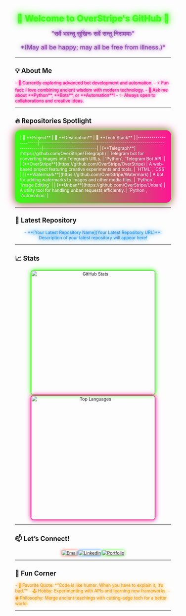<h1 align="center" style="color:#39ff14; text-shadow: 0 0 10px #39ff14, 0 0 20px #39ff14, 0 0 30px #39ff14;">🌟 Welcome to OverStripe's GitHub 🌟</h1>

<div align="center" style="color:#8e44ad; font-size:20px; text-shadow: 0 0 5px #8e44ad, 0 0 15px #8e44ad;">
  <p>"सर्वे भवन्तु सुखिनः सर्वे सन्तु निरामयाः"</p>
  <p>*(May all be happy; may all be free from illness.)*</p>
</div>

---

## 💡 **About Me**
<div style="color:#ff1493; text-shadow: 0 0 5px #ff1493, 0 0 15px #ff1493;">
- 🌱 Currently exploring advanced bot development and automation.
- ⚡ Fun fact: I love combining ancient wisdom with modern technology.
- 💬 Ask me about **Python**, **Bots**, or **Automation**!
- ✨ Always open to collaborations and creative ideas.
</div>

---

## 🔥 **Repositories Spotlight**
<div style="background: linear-gradient(90deg, #39ff14, #ff1493); color: white; padding: 15px; border-radius: 15px; box-shadow: 0 0 20px #39ff14, 0 0 30px #ff1493;">
| 🚀 **Project**       | 📜 **Description**                                                        | 🔧 **Tech Stack**         |
|-----------------------|--------------------------------------------------------------------------|---------------------------|
| [**Telegraph**](https://github.com/OverStripe/Telegraph) | Telegram bot for converting images into Telegraph URLs.                | `Python`, `Telegram Bot API` |
| [**OverStripe**](https://github.com/OverStripe/OverStripe) | A web-based project featuring creative experiments and tools.           | `HTML`, `CSS`             |
| [**Watermark**](https://github.com/OverStripe/Watermark) | A bot for adding watermarks to images and other media files.            | `Python`, `Image Editing` |
| [**Unban**](https://github.com/OverStripe/Unban)         | A utility tool for handling unban requests efficiently.                 | `Python`, `Automation`    |
</div>

---

## 🌟 **Latest Repository**
<div align="center" style="color:#1e90ff; text-shadow: 0 0 10px #1e90ff, 0 0 20px #1e90ff;">
<!-- LATEST_REPO_START -->
- **[Your Latest Repository Name](Your Latest Repository URL)**: Description of your latest repository will appear here!
<!-- LATEST_REPO_END -->
</div>

---

## 📈 **Stats**
<div align="center">
  <img src="https://github-readme-stats.vercel.app/api?username=OverStripe&show_icons=true&theme=radical" alt="GitHub Stats" width="400" style="border: 2px solid #39ff14; border-radius: 10px; box-shadow: 0 0 15px #39ff14;">
  <img src="https://github-readme-stats.vercel.app/api/top-langs/?username=OverStripe&layout=compact&theme=radical" alt="Top Languages" width="400" style="border: 2px solid #ff1493; border-radius: 10px; box-shadow: 0 0 15px #ff1493;">
</div>

---

## 📫 **Let’s Connect!**
<div align="center">
  <a href="mailto:youremail@example.com"><img src="https://img.shields.io/badge/Email-D14836?style=for-the-badge&logo=gmail&logoColor=white" alt="Email" style="box-shadow: 0 0 10px #ff6347;"></a>
  <a href="https://linkedin.com/in/yourprofile"><img src="https://img.shields.io/badge/LinkedIn-0077B5?style=for-the-badge&logo=linkedin&logoColor=white" alt="LinkedIn" style="box-shadow: 0 0 10px #1e90ff;"></a>
  <a href="https://yourportfolio.com"><img src="https://img.shields.io/badge/Portfolio-000000?style=for-the-badge&logo=vercel&logoColor=white" alt="Portfolio" style="box-shadow: 0 0 10px #39ff14;"></a>
</div>

---

## 🎨 **Fun Corner**
<div style="color:#f39c12; text-shadow: 0 0 10px #f39c12, 0 0 20px #f39c12;">
- 🎯 Favorite Quote: *“Code is like humor. When you have to explain it, it’s bad.”*
- 🕹️ Hobby: Experimenting with APIs and learning new frameworks.
- 🍀 Philosophy: Merge ancient teachings with cutting-edge tech for a better world.
</div>

---
